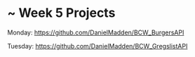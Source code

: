 # ~ Week 5 Projects

Monday: https://github.com/DanielMadden/BCW_BurgersAPI

Tuesday: https://github.com/DanielMadden/BCW_GregslistAPI